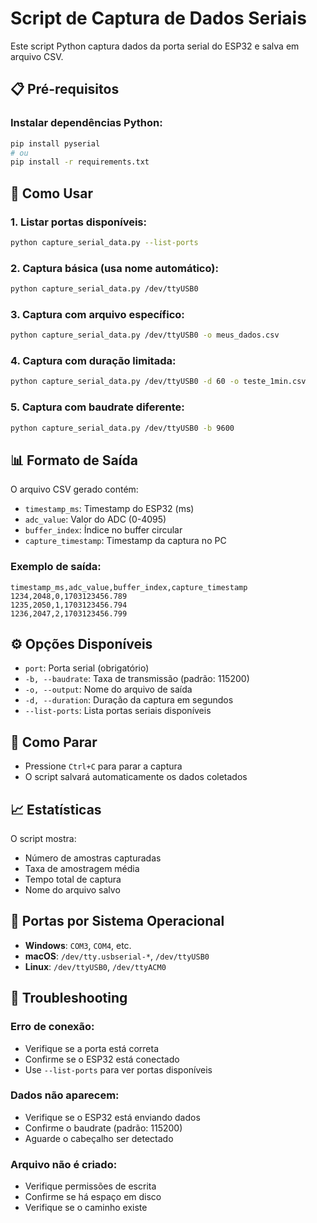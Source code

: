 # Script de Captura de Dados Seriais

Este script Python captura dados da porta serial do ESP32 e salva em arquivo CSV.

## 📋 Pré-requisitos

### Instalar dependências Python:
```bash
pip install pyserial
# ou
pip install -r requirements.txt
```

## 🚀 Como Usar

### 1. Listar portas disponíveis:
```bash
python capture_serial_data.py --list-ports
```

### 2. Captura básica (usa nome automático):
```bash
python capture_serial_data.py /dev/ttyUSB0
```

### 3. Captura com arquivo específico:
```bash
python capture_serial_data.py /dev/ttyUSB0 -o meus_dados.csv
```

### 4. Captura com duração limitada:
```bash
python capture_serial_data.py /dev/ttyUSB0 -d 60 -o teste_1min.csv
```

### 5. Captura com baudrate diferente:
```bash
python capture_serial_data.py /dev/ttyUSB0 -b 9600
```

## 📊 Formato de Saída

O arquivo CSV gerado contém:
- `timestamp_ms`: Timestamp do ESP32 (ms)
- `adc_value`: Valor do ADC (0-4095)
- `buffer_index`: Índice no buffer circular
- `capture_timestamp`: Timestamp da captura no PC

### Exemplo de saída:
```csv
timestamp_ms,adc_value,buffer_index,capture_timestamp
1234,2048,0,1703123456.789
1235,2050,1,1703123456.794
1236,2047,2,1703123456.799
```

## ⚙️ Opções Disponíveis

- `port`: Porta serial (obrigatório)
- `-b, --baudrate`: Taxa de transmissão (padrão: 115200)
- `-o, --output`: Nome do arquivo de saída
- `-d, --duration`: Duração da captura em segundos
- `--list-ports`: Lista portas seriais disponíveis

## 🛑 Como Parar

- Pressione `Ctrl+C` para parar a captura
- O script salvará automaticamente os dados coletados

## 📈 Estatísticas

O script mostra:
- Número de amostras capturadas
- Taxa de amostragem média
- Tempo total de captura
- Nome do arquivo salvo

## 🔧 Portas por Sistema Operacional

- **Windows**: `COM3`, `COM4`, etc.
- **macOS**: `/dev/tty.usbserial-*`, `/dev/ttyUSB0`
- **Linux**: `/dev/ttyUSB0`, `/dev/ttyACM0`

## 🐛 Troubleshooting

### Erro de conexão:
- Verifique se a porta está correta
- Confirme se o ESP32 está conectado
- Use `--list-ports` para ver portas disponíveis

### Dados não aparecem:
- Verifique se o ESP32 está enviando dados
- Confirme o baudrate (padrão: 115200)
- Aguarde o cabeçalho ser detectado

### Arquivo não é criado:
- Verifique permissões de escrita
- Confirme se há espaço em disco
- Verifique se o caminho existe 